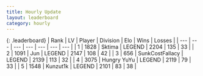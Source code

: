 ```yaml
---
title: Hourly Update
layout: leaderboard
category: hourly
---
```


{: .leaderboard}
| Rank | LV | Player | Division | Elo | Wins | Losses |
| --- | --- | --- | --- | --- | --- | --- |
| <span data-change="0">1</span> | 1828 | <span title="ID: 353063">Sktima</span> | LEGEND | <span data-change="0">2204</span> | <span data-change="0">135</span> | <span data-change="0">33</span> |
| <span data-change="1">2</span> | 1091 | <span title="ID: 294236">Jun</span> | LEGEND | <span data-change="0">2147</span> | <span data-change="0">108</span> | <span data-change="0">42</span> |
| <span data-change="-1">3</span> | 656 | <span title="ID: 402846">SunkCostFallacy</span> | LEGEND | <span data-change="-14">2139</span> | <span data-change="7">113</span> | <span data-change="3">32</span> |
| <span data-change="0">4</span> | 3075 | <span title="ID: 164871">Hungry YuYu</span> | LEGEND | <span data-change="0">2119</span> | <span data-change="0">79</span> | <span data-change="0">33</span> |
| <span data-change="0">5</span> | 1548 | <span title="ID: 392407">Kunzut1k</span> | LEGEND | <span data-change="0">2101</span> | <span data-change="0">83</span> | <span data-change="0">38</span> |